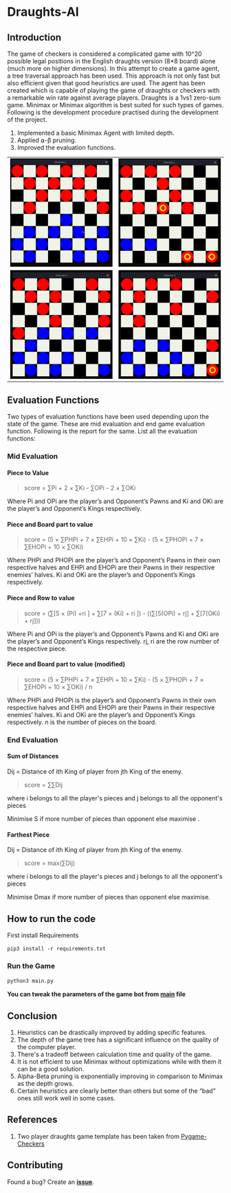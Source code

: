 # Draughts-AI

## Introduction

The game of checkers is considered a complicated game with 10^20 possible legal positions in the English draughts version (8\*8 board) alone (much more on higher dimensions). In this attempt to create a game agent, a tree traversal approach has been used. This approach is not only fast but also efficient given that good heuristics are used. The agent has been created which is capable of playing the game of draughts or checkers with a remarkable win rate against average players. Draughts is a 1vs1 zero-sum game. Minimax or Minimax algorithm is best suited for such types of games. Following is the development procedure practised during the development of the project.

1. Implemented a basic Minimax Agent with limited depth.
2. Applied ⍺-β pruning.
3. Improved the evaluation functions.

<table>
    <tr>
        <td><img src="imgs/checker_gif_1.gif" alt="AI vs Player I"></td>
        <td><img src="imgs/checker_gif_4.gif" alt="AI vs Player II"></td>
    </tr>
    <tr>
        <td><img src="imgs/checker_gif_7.gif" alt="AI vs Player I"></td>
        <td><img src="imgs/checker_gif_8.gif" alt="AI vs AI II"></td>
    </tr>
</table>

## Evaluation Functions

Two types of evaluation functions have been used depending upon the state of the game. These are mid evaluation and end game evaluation function. Following is the report for the same.
List all the evaluation functions:

### Mid Evaluation

#### Piece to Value

> score = ∑Pi + 2 × ∑Ki - ∑OPi - 2 × ∑OKi

Where Pi and OPi are the player’s and Opponent’s Pawns and Ki and OKi are the player’s and Opponent’s Kings respectively.

#### Piece and Board part to value

> score = (5 × ∑PHPi + 7 × ∑EHPi + 10 × ∑Ki) - (5 × ∑PHOPi + 7 × ∑EHOPi + 10 × ∑OKi)

Where PHPi and PHOPi are the player’s and Opponent’s Pawns in their own respective halves and EHPi and EHOPi are their Pawns in their respective enemies’ halves.
Ki and OKi are the player’s and Opponent’s Kings respectively.

#### Piece and Row to value

> score = (∑[5 × (Pi) +ri ] + ∑[7 × (Ki) + ri ]) - ((∑[5(OPi) + rj] + ∑[7(OKi) + rj]))

Where Pi and OPi is the player’s and Opponent’s Pawns and Ki and OKi are the player’s and Opponent’s Kings respectively. rj, ri are the row number of the respective piece.

#### Piece and Board part to value (modified)

> score = (5 × ∑PHPi + 7 × ∑EHPi + 10 × ∑Ki) - (5 × ∑PHOPi + 7 × ∑EHOPi + 10 × ∑OKi) / n

Where PHPi and PHOPi is the player’s and Opponent’s Pawns in their own respective halves and EHPi and EHOPi are their Pawns in their respective enemies’ halves. Ki and OKi are the player’s and Opponent’s Kings respectively.
n is the number of pieces on the board.

### End Evaluation

#### Sum of Distances

Dij = Distance of ith King of player from jth King of the enemy.

> score = ∑∑Dij

where i belongs to all the player's pieces and j belongs to all the opponent's pieces

Minimise S if more number of pieces than opponent else maximise .

#### Farthest Piece

Dij = Distance of ith King of player from jth King of the enemy.

> score = max(∑Dij)

where i belongs to all the player's pieces and j belongs to all the opponent's pieces

Minimise Dmax if more number of pieces than opponent else maximise.

## How to run the code

First install Requirements

```
pip3 install -r requirements.txt
```

### Run the Game

```bash
python3 main.py
```

**You can tweak the parameters of the game bot from [main](main.py) file**

## Conclusion

1. Heuristics can be drastically improved by adding specific features.
2. The depth of the game tree has a significant influence on the quality of the computer player.
3. There's a tradeoff between calculation time and quality of the game.
4. It is not efficient to use Minimax without optimizations while with them it can be a good solution.
5. Alpha-Beta pruning is exponentially improving in comparison to Minimax as the depth grows.
6. Certain heuristics are clearly better than others but some of the “bad” ones still work well in some cases.

## References

1. Two player draughts game template has been taken from [Pygame-Checkers](https://github.com/everestwitman/Pygame-Checkers/)

## Contributing

Found a bug? Create an **[issue](https://github.com/Hsankesara/Draughts-AI/issues/new)**.
